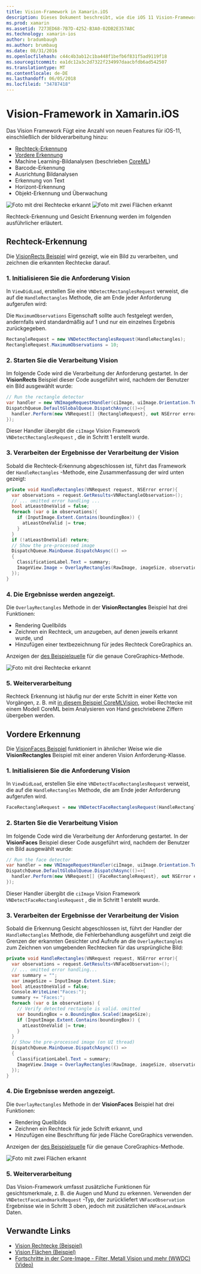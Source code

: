 ```yaml
---
title: Vision-Framework in Xamarin.iOS
description: Dieses Dokument beschreibt, wie die iOS 11 Vision-Framework in Xamarin.iOS. Insbesondere erläutert es Rechteck Erkennung und Erkennung stehen.
ms.prod: xamarin
ms.assetid: 7273ED68-7B7D-4252-B3A0-02DB2E357A8C
ms.technology: xamarin-ios
author: bradumbaugh
ms.author: brumbaug
ms.date: 08/31/2016
ms.openlocfilehash: c44c4b3ab12c1ba448f1befb6f831f5ad9119f18
ms.sourcegitcommit: ea1dc12a3c2d7322f234997daacbfdb6ad542507
ms.translationtype: MT
ms.contentlocale: de-DE
ms.lasthandoff: 06/05/2018
ms.locfileid: "34787418"
---
```

# <a name="vision-framework-in-xamarinios"></a>Vision-Framework in Xamarin.iOS

Das Vision Framework Fügt eine Anzahl von neuen Features für iOS-11, einschließlich der bildverarbeitung hinzu:

- [Rechteck-Erkennung](#rectangles)
- [Vordere Erkennung](#faces)
- Machine Learning-Bildanalysen (beschrieben [CoreML](~/ios/platform/introduction-to-ios11/coreml.md))
- Barcode-Erkennung
- Ausrichtung Bildanalysen
- Erkennung von Text
- Horizont-Erkennung
- Objekt-Erkennung und Überwachung

![Foto mit drei Rechtecke erkannt](vision-images/found-rectangles-tiny.png) ![Foto mit zwei Flächen erkannt](vision-images/xamarin-home-faces-tiny.png)

Rechteck-Erkennung und Gesicht Erkennung werden im folgenden ausführlicher erläutert.

<a name="rectangles" />

## <a name="rectangle-detection"></a>Rechteck-Erkennung

Die [VisionRects Beispiel](https://developer.xamarin.com/samples/monotouch/ios11/VisionRectangles/) wird gezeigt, wie ein Bild zu verarbeiten, und zeichnen die erkannten Rechtecke darauf.

### <a name="1-initialize-the-vision-request"></a>1. Initialisieren Sie die Anforderung Vision

In `ViewDidLoad`, erstellen Sie eine `VNDetectRectanglesRequest` verweist, die auf die `HandleRectangles` Methode, die am Ende jeder Anforderung aufgerufen wird:

Die `MaximumObservations` Eigenschaft sollte auch festgelegt werden, andernfalls wird standardmäßig auf 1 und nur ein einzelnes Ergebnis zurückgegeben.

```csharp
RectangleRequest = new VNDetectRectanglesRequest(HandleRectangles);
RectangleRequest.MaximumObservations = 10;
```

### <a name="2-start-the-vision-processing"></a>2. Starten Sie die Verarbeitung Vision

Im folgende Code wird die Verarbeitung der Anforderung gestartet. In der **VisionRects** Beispiel dieser Code ausgeführt wird, nachdem der Benutzer ein Bild ausgewählt wurde:

```csharp
// Run the rectangle detector
var handler = new VNImageRequestHandler(ciImage, uiImage.Orientation.ToCGImagePropertyOrientation(), new VNImageOptions());
DispatchQueue.DefaultGlobalQueue.DispatchAsync(()=>{
  handler.Perform(new VNRequest[] {RectangleRequest}, out NSError error);
});
```

Dieser Handler übergibt die `ciImage` Vision Framework `VNDetectRectanglesRequest` , die in Schritt 1 erstellt wurde.

### <a name="3-handle-the-results-of-vision-processing"></a>3. Verarbeiten der Ergebnisse der Verarbeitung der Vision

Sobald die Rechteck-Erkennung abgeschlossen ist, führt das Framework der `HandleRectangles` -Methode, eine Zusammenfassung der wird unten gezeigt:

```csharp
private void HandleRectangles(VNRequest request, NSError error){
  var observations = request.GetResults<VNRectangleObservation>();
  // ... omitted error handling ...
  bool atLeastOneValid = false;
  foreach (var o in observations){
    if (InputImage.Extent.Contains(boundingBox)) {
      atLeastOneValid |= true;
    }
  }
  if (!atLeastOneValid) return;
  // Show the pre-processed image
  DispatchQueue.MainQueue.DispatchAsync(() =>
  {
    ClassificationLabel.Text = summary;
    ImageView.Image = OverlayRectangles(RawImage, imageSize, observations);
  });
}
```

### <a name="4-display-the-results"></a>4. Die Ergebnisse werden angezeigt.

Die `OverlayRectangles` Methode in der **VisionRectangles** Beispiel hat drei Funktionen:

- Rendering Quellbilds
- Zeichnen ein Rechteck, um anzugeben, auf denen jeweils erkannt wurde, und
- Hinzufügen einer textbezeichnung für jedes Rechteck CoreGraphics an.

Anzeigen der [des Beispielquelle](https://developer.xamarin.com/samples/monotouch/ios11/VisionRectangles/) für die genaue CoreGraphics-Methode.

![Foto mit drei Rechtecke erkannt](vision-images/found-rectangles-phone-sml.png)

### <a name="5-further-processing"></a>5. Weiterverarbeitung

Rechteck Erkennung ist häufig nur der erste Schritt in einer Kette von Vorgängen, z. B. mit [in diesem Beispiel CoreMLVision](~/ios/platform/introduction-to-ios11/coreml.md#coremlvision), wobei Rechtecke mit einem Modell CoreML beim Analysieren von Hand geschriebene Ziffern übergeben werden.


<a name="faces" />

## <a name="face-detection"></a>Vordere Erkennung

Die [VisionFaces Beispiel](https://developer.xamarin.com/samples/monotouch/ios11/VisionFaces/) funktioniert in ähnlicher Weise wie die **VisionRectangles** Beispiel mit einer anderen Vision Anforderung-Klasse.

### <a name="1-initialize-the-vision-request"></a>1. Initialisieren Sie die Anforderung Vision

In `ViewDidLoad`, erstellen Sie eine `VNDetectFaceRectanglesRequest` verweist, die auf die `HandleRectangles` Methode, die am Ende jeder Anforderung aufgerufen wird.

```csharp
FaceRectangleRequest = new VNDetectFaceRectanglesRequest(HandleRectangles);
```

### <a name="2-start-the-vision-processing"></a>2. Starten Sie die Verarbeitung Vision

Im folgende Code wird die Verarbeitung der Anforderung gestartet. In der **VisionFaces** Beispiel dieser Code ausgeführt wird, nachdem der Benutzer ein Bild ausgewählt wurde:

```csharp
// Run the face detector
var handler = new VNImageRequestHandler(ciImage, uiImage.Orientation.ToCGImagePropertyOrientation(), new VNImageOptions());
DispatchQueue.DefaultGlobalQueue.DispatchAsync(()=>{
  handler.Perform(new VNRequest[] {FaceRectangleRequest}, out NSError error);
});
```

Dieser Handler übergibt die `ciImage` Vision Framework `VNDetectFaceRectanglesRequest` , die in Schritt 1 erstellt wurde.

### <a name="3-handle-the-results-of-vision-processing"></a>3. Verarbeiten der Ergebnisse der Verarbeitung der Vision

Sobald die Erkennung Gesicht abgeschlossen ist, führt der Handler der `HandleRectangles` Methode, die Fehlerbehandlung ausgeführt und zeigt die Grenzen der erkannten Gesichter und Aufrufe an die `OverlayRectangles` zum Zeichnen von umgebenden Rechtecken für das ursprüngliche Bild:

```csharp
private void HandleRectangles(VNRequest request, NSError error){
  var observations = request.GetResults<VNFaceObservation>();
  // ... omitted error handling...
  var summary = "";
  var imageSize = InputImage.Extent.Size;
  bool atLeastOneValid = false;
  Console.WriteLine("Faces:");
  summary += "Faces:";
  foreach (var o in observations) {
    // Verify detected rectangle is valid. omitted
    var boundingBox = o.BoundingBox.Scaled(imageSize);
    if (InputImage.Extent.Contains(boundingBox)) {
      atLeastOneValid |= true;
    }
  }
  // Show the pre-processed image (on UI thread)
  DispatchQueue.MainQueue.DispatchAsync(() =>
  {
    ClassificationLabel.Text = summary;
    ImageView.Image = OverlayRectangles(RawImage, imageSize, observations);
  });
}
```

### <a name="4-display-the-results"></a>4. Die Ergebnisse werden angezeigt.

Die `OverlayRectangles` Methode in der **VisionFaces** Beispiel hat drei Funktionen:

- Rendering Quellbilds
- Zeichnen ein Rechteck für jede Schrift erkannt, und
- Hinzufügen eine Beschriftung für jede Fläche CoreGraphics verwenden.

Anzeigen der [des Beispielquelle](https://developer.xamarin.com/samples/monotouch/ios11/VisionFaces/) für die genaue CoreGraphics-Methode.

![Foto mit zwei Flächen erkannt](vision-images/found-faces-phone-sml.png)

### <a name="5-further-processing"></a>5. Weiterverarbeitung

Das Vision-Framework umfasst zusätzliche Funktionen für gesichtsmerkmale, z. B. die Augen und Mund zu erkennen. Verwenden der `VNDetectFaceLandmarksRequest` -Typ, der zurückliefert `VNFaceObservation` Ergebnisse wie in Schritt 3 oben, jedoch mit zusätzlichen `VNFaceLandmark` Daten.


## <a name="related-links"></a>Verwandte Links

- [Vision Rechtecke (Beispiel)](https://developer.xamarin.com/samples/monotouch/ios11/VisionRectangles/)
- [Vision Flächen (Beispiel)](https://developer.xamarin.com/samples/monotouch/ios11/VisionFaces/)
- [Fortschritte in der Core-Image - Filter, Metall Vision und mehr (WWDC) (Video)](https://developer.apple.com/videos/play/wwdc2017/510/)
